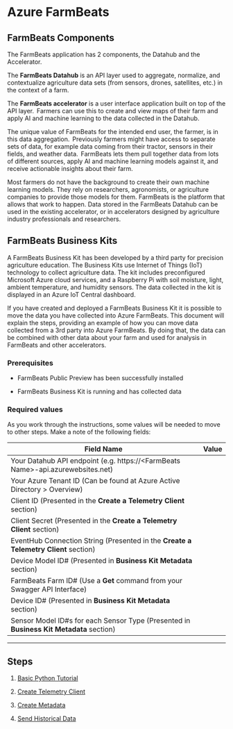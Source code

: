 # Azure FarmBeats
## FarmBeats Components 

The FarmBeats application has 2 components, the Datahub and the Accelerator. 

The **FarmBeats Datahub** is an API layer used to aggregate, normalize, and contextualize agriculture data sets (from sensors, drones, satellites, etc.) in the context of a farm. 

The **FarmBeats accelerator**    is a user interface application built on top of the API layer.  Farmers can use this to create and view maps of their farm and apply AI and machine learning to the data collected in the Datahub. 

The unique value of FarmBeats for the intended end user, the farmer, is in this data aggregation.  Previously farmers might have access to separate sets of data, for example data coming from their tractor, sensors in their fields, and weather data.  FarmBeats lets them pull together data from lots of different sources, apply AI and machine learning models against it, and receive actionable insights about their farm.   

Most farmers do not have the background to create their own machine learning models.  They rely on researchers, agronomists, or agriculture companies to provide those models for them.  FarmBeats is the platform that allows that work to happen.  Data stored in the FarmBeats Datahub can be used in the existing accelerator, or in accelerators designed by agriculture industry professionals and researchers. 

## FarmBeats Business Kits 

A FarmBeats Business Kit has been developed by a third party for precision agriculture education.  The Business Kits use Internet of Things (IoT) technology to collect agriculture data.  The kit includes preconfigured Microsoft Azure cloud services, and a Raspberry Pi with soil moisture, light, ambient temperature, and humidity sensors.  The data collected in the kit is displayed in an Azure IoT Central dashboard.   

If you have created and deployed a FarmBeats Business Kit it is possible to move the data you have collected into Azure FarmBeats.  This document will explain the steps, providing an example of how you can move data collected from a 3rd party into Azure FarmBeats.  By doing that, the data can be combined with other data about your farm and used for analysis in FarmBeats and other accelerators. 

### Prerequisites 

- FarmBeats Public Preview has been successfully installed 

- FarmBeats Business Kit is running and has collected data 

### Required values
As you work through the instructions, some values will be needed to move to other steps.  Make a note of the following fields: 

|Field Name | Value|
|-----------|--------|
|Your Datahub API endpoint (e.g. https://\<FarmBeats Name>-api.azurewebsites.net)| |
|Your Azure Tenant ID (Can be found at Azure Active Directory > Overview) | |
|Client ID (Presented in the **Create a Telemetry Client** section) | | 
|Client Secret (Presented in the **Create a Telemetry Client** section) | |
|EventHub Connection String (Presented in the **Create a Telemetry Client** section) | |
|Device Model ID# (Presented in **Business Kit Metadata** section) | |MAC Address for your raspberry pi | |
|FarmBeats Farm ID# (Use a **Get** command from your Swagger API Interface) | |
|Device ID# (Presented in **Business Kit Metadata** section) | |
|Sensor Model ID#s for each Sensor Type (Presented in **Business Kit Metadata** section) | |

--------------------------
## Steps
1. [Basic Python Tutorial](./Basic_Python.md)

2. [Create Telemetry Client](./Create_telemetry_client.md)

3. [Create Metadata](./Create_metadata.md)

4. [Send Historical Data](./Send_historical_data.md)